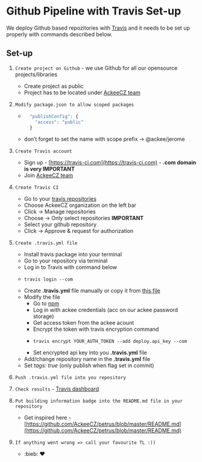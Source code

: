 # Github Pipeline with Travis Set-up

We deploy Github based repozitories with [Travis](https://travis-ci.org/) and it needs to be set up properly with commands described below.

## Set-up

1) `Create project on Github` - we use Github for all our opensource projects/libraries
    + Create project as public
    + Project has to be located under [AckeeCZ team](https://github.com/AckeeCZ)
1) `Modify package.json to allow scoped packages`
    + ```js
        "publishConfig": {
          "access": "public"
        }
        ```
    + don’t forget to set the name with scope prefix -> @ackee/jerome

1) `Create Travis account `
    + Sign up - [https://travis-ci.com](https://travis-ci.com) - **.com domain is very IMPORTANT**
    + Join [AckeeCZ team](https://travis-ci.com/organizations/AckeeCZ)
1) `Create Travis CI`
    + Go to your [travis repositories](https://travis-ci.com/organizations/AckeeCZ/repositories)
    + Choose AckeeCZ organization on the left bar
    + Click -> Manage repositories
    + Choose -> Only select repositories **IMPORTANT**
    + Select your github repository
    + Click -> Approve & request for authorization
1) `Create .travis.yml file`
    + Install travis package into your terminal
    + Go to your repository via terminal
    + Log in to Travis with command below
    +     travis login --com
    + Create **.travis.yml** file manually or copy it from [this file](https://github.com/AckeeCZ/petrus/blob/master/.travis.yml)
    + Modify the file
        + Go to [npm](https://www.npmjs.com)
        + Log in with ackee credentials (acc on our ackee password storage)
        + Get access token from the ackee acount
        + Encrypt the token with travis encryption command
        +     travis encrypt YOUR_AUTH_TOKEN --add deploy.api_key --com
        + Set encrypted api key into you **.travis.yml** file
    + Add/change repository name in the **.travis.yml** file
    + Set *tags: true* (only publish when flag set in commit)
1) `Push .travis.yml file into you repository`
1) `Check results` - [Travis dashboard](https://travis-ci.com/dashboard)
1) `Put building information badge into the README.md file in your repository`
    + Get inspired here - [https://github.com/AckeeCZ/petrus/blob/master/README.md](https://github.com/AckeeCZ/petrus/blob/master/README.md)
1) `If anything went wrong => call your favourite TL :))`
    + :bieb: :heart:
